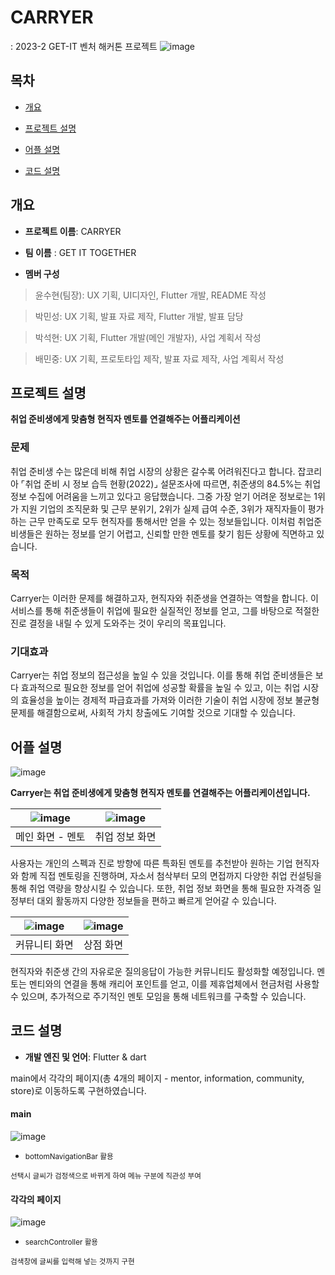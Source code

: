 # CARRYER
 : 2023-2 GET-IT 벤처 해커톤 프로젝트
<img width="" alt="image" src="https://github.com/yS2h/CARRYER/assets/141344997/dc0031a1-34c1-46e8-a0ea-fb1b0927645a">

## 목차
  - [개요](#개요) 

  - [프로젝트 설명](#프로젝트-설명)

  - [어플 설명](#어플-설명)

  - [코드 설명](#코드-설명)

## 개요

- <b>프로젝트 이름</b>: CARRYER 

- <b>팀 이름</b> : GET IT TOGETHER

- <b>멤버 구성</b>
> 윤수현(팀장): UX 기획, UI디자인, Flutter 개발, README 작성

> 박민성: UX 기획, 발표 자료 제작, Flutter 개발, 발표 담당

> 박석현: UX 기획, Flutter 개발(메인 개발자), 사업 계획서 작성

> 배민중: UX 기획, 프로토타입 제작, 발표 자료 제작, 사업 계획서 작성

## 프로젝트 설명

<b> 취업 준비생에게 맞춤형 현직자 멘토를 연결해주는 어플리케이션 </b>

<h3> 문제 </h3>
취업 준비생 수는 많은데 비해 취업 시장의 상황은 갈수록 어려워진다고 합니다. 잡코리아 ⌜취업 준비 시 정보 습득 현황(2022)⌟ 설문조사에 따르면, 취준생의 84.5%는 취업 정보 수집에 어려움을 느끼고 있다고 응답했습니다. 그중 가장 얻기 어려운 정보로는 1위가 지원 기업의 조직문화 및 근무 분위기, 2위가 실제 급여 수준, 3위가 재직자들이 평가하는 근무 만족도로 모두 현직자를 통해서만 얻을 수 있는 정보들입니다. 이처럼 취업준비생들은 원하는 정보를 얻기 어렵고, 신뢰할 만한 멘토를 찾기 힘든 상황에 직면하고 있습니다.

<h3> 목적 </h3>

Carryer는 이러한 문제를 해결하고자, 현직자와 취준생을 연결하는 역할을 합니다. 
이 서비스를 통해 취준생들이 취업에 필요한 실질적인 정보를 얻고, 그를 바탕으로 적절한 진로 결정을 내릴 수 있게 도와주는 것이 우리의 목표입니다.

<h3> 기대효과 </h3> 

Carryer는 취업 정보의 접근성을 높일 수 있을 것입니다. 이를 통해 취업 준비생들은 보다 효과적으로 필요한 정보를 얻어 취업에 성공할 확률을 높일 수 있고, 이는 취업 시장의 효율성을 높이는 경제적 파급효과를 가져와 이러한 기술이 취업 시장에 정보 불균형 문제를 해결함으로써, 사회적 가치 창출에도 기여할 것으로 기대할 수 있습니다.



## 어플 설명

<Align center>![image](https://github.com/yS2h/CARRYER/assets/141344997/c3848d4e-34c8-456c-a890-9a3f4afc7b6c) </Align>

 <b> Carryer는 취업 준비생에게 맞춤형 현직자 멘토를 연결해주는 어플리케이션입니다. </b> 

|![image](https://github.com/yS2h/CARRYER/assets/141344997/7180cb3e-b46e-4c81-add5-055f22e5babb)|![image](https://github.com/yS2h/CARRYER/assets/141344997/b636059d-5695-4884-a886-d545730c0b36)|
|:---:|:---:|
|메인 화면 - 멘토|취업 정보 화면|
 
 사용자는 개인의 스펙과 진로 방향에 따른 특화된 멘토를 추천받아 원하는 기업 현직자와 함께 직접 멘토링을 진행하며, 자소서 첨삭부터 모의 면접까지 다양한 취업 컨설팅을 통해 취업 역량을 향상시킬 수 있습니다. 또한, 취업 정보 화면을 통해 필요한 자격증 일정부터 대외 활동까지 다양한 정보들을 편하고 빠르게 얻어갈 수 있습니다.

|![image](https://github.com/yS2h/CARRYER/assets/141344997/0bef365c-36a4-4bd2-8036-14de08a760b6)|![image](https://github.com/yS2h/CARRYER/assets/141344997/c41cf2ed-5e41-4699-af62-6bbddd225fde)|
|:---:|:---:|
|커뮤니티 화면|상점 화면|

 현직자와 취준생 간의 자유로운 질의응답이 가능한 커뮤니티도 활성화할 예정입니다. 멘토는 멘티와의 연결을 통해 캐리어 포인트를 얻고, 이를 제휴업체에서 현금처럼 사용할 수 있으며, 추가적으로 주기적인 멘토 모임을 통해 네트워크를 구축할 수 있습니다.

 ## 코드 설명

- <b>개발 엔진 및 언어</b>: Flutter & dart

 main에서 각각의 페이지(총 4개의 페이지 - mentor, information, community, store)로 이동하도록 구현하였습니다.

 <h4> main </h4>

 ![image](https://github.com/yS2h/CARRYER/assets/141344997/2d8701a3-15d8-4721-b7a4-81c1a1ec2e7d)
 - <small> bottomNavigationBar 활용 

 선택시 글씨가 검정색으로 바뀌게 하여 메뉴 구분에 직관성 부여 </small>

 <h4> 각각의 페이지 </h4>

 ![image](https://github.com/yS2h/CARRYER/assets/141344997/8393ad93-c425-4648-9aad-a0c200417d9f)
 - <small> searchController 활용

 검색창에 글씨를 입력해 넣는 것까지 구현 </small>